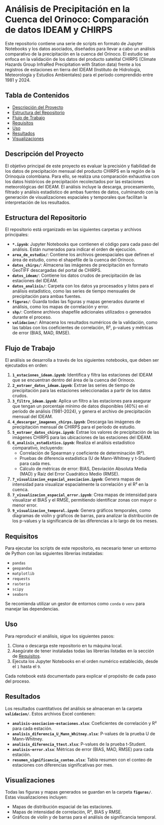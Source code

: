# Análisis de Precipitación en la Cuenca del Orinoco: Comparación de datos IDEAM y CHIRPS

Este repositorio contiene una serie de scripts en formato de Jupyter Notebooks y los datos asociados, diseñados para llevar a cabo un análisis comparativo de la precipitación en la cuenca del Orinoco. El estudio se enfoca en la validación de los datos del producto satelital CHIRPS (Climate Hazards Group InfraRed Precipitation with Station data) frente a los registros de estaciones en tierra del IDEAM (Instituto de Hidrología, Meteorología y Estudios Ambientales) para el período comprendido entre 1981 y 2024.

## Tabla de Contenidos

- [Descripción del Proyecto](#descripción-del-proyecto)
- [Estructura del Repositorio](#estructura-del-repositorio)
- [Flujo de Trabajo](#flujo-de-trabajo)
- [Requisitos](#requisitos)
- [Uso](#uso)
- [Resultados](#resultados)
- [Visualizaciones](#visualizaciones)

## Descripción del Proyecto

El objetivo principal de este proyecto es evaluar la precisión y fiabilidad de los datos de precipitación mensual del producto CHIRPS en la región de la Orinoquia colombiana. Para ello, se realiza una comparación exhaustiva con los datos históricos de precipitación recolectados por las estaciones meteorológicas del IDEAM. El análisis incluye la descarga, procesamiento, filtrado y análisis estadístico de ambas fuentes de datos, culminando con la generación de visualizaciones espaciales y temporales que facilitan la interpretación de los resultados.

## Estructura del Repositorio

El repositorio está organizado en las siguientes carpetas y archivos principales:

- **`*.ipynb`**: Jupyter Notebooks que contienen el código para cada paso del análisis. Están numerados para indicar el orden de ejecución.
- **`area_de_estudio/`**: Contiene los archivos geoespaciales que definen el área de estudio, como el shapefile de la cuenca del Orinoco.
- **`datos_chirps/`**: Almacena las imágenes de precipitación en formato GeoTIFF descargadas del portal de CHIRPS.
- **`datos_ideam/`**: Contiene los datos crudos de precipitación de las estaciones del IDEAM.
- **`datos_analisis/`**: Carpeta con los datos ya procesados y listos para el análisis estadístico, como las series de tiempo mensuales de precipitación para ambas fuentes.
- **`figuras/`**: Guarda todas las figuras y mapas generados durante el análisis, como los mapas de correlación y error.
- **`shp/`**: Contiene archivos shapefile adicionales utilizados o generados durante el proceso.
- **`validacion/`**: Almacena los resultados numéricos de la validación, como las tablas con los coeficientes de correlación, R², p-values y métricas de error (BIAS, MAD, RMSE).

## Flujo de Trabajo

El análisis se desarrolla a través de los siguientes notebooks, que deben ser ejecutados en orden:

1.  **`1_estaciones_ideam.ipynb`**: Identifica y filtra las estaciones del IDEAM que se encuentran dentro del área de la cuenca del Orinoco.
2.  **`2_extraer_datos_ideam.ipynb`**: Extrae las series de tiempo de precipitación para las estaciones seleccionadas a partir de los datos crudos.
3.  **`3_filtro_ideam.ipynb`**: Aplica un filtro a las estaciones para asegurar que tengan un porcentaje mínimo de datos disponibles (40%) en el período de análisis (1981-2024), y genera el archivo de precipitación mensual del IDEAM.
4.  **`4_descargar_imagenes_chirps.ipynb`**: Descarga las imágenes de precipitación mensual de CHIRPS para el período de estudio.
5.  **`5_extraer_datos_chirps.ipynb`**: Extrae los valores de precipitación de las imágenes CHIRPS para las ubicaciones de las estaciones del IDEAM.
6.  **`6_analisis_estadistico.ipynb`**: Realiza el análisis estadístico comparativo, incluyendo:
    -   Correlación de Spearman y coeficiente de determinación (R²).
    -   Pruebas de diferencia estadística (U de Mann-Whitney y t-Student) para cada mes.
    -   Cálculo de métricas de error: BIAS, Desviación Absoluta Media (MAD) y Raíz del Error Cuadrático Medio (RMSE).
7.  **`7_visualizacion_espacial_asociacion.ipynb`**: Genera mapas de intensidad para visualizar espacialmente la correlación y el R² en la cuenca.
8.  **`7_visualizacion_espacial_error.ipynb`**: Crea mapas de intensidad para visualizar el BIAS y el RMSE, permitiendo identificar zonas con mayor o menor error.
9.  **`9_visualizacion_temporal.ipynb`**: Genera gráficos temporales, como diagramas de violín y gráficos de barras, para analizar la distribución de los p-values y la significancia de las diferencias a lo largo de los meses.

## Requisitos

Para ejecutar los scripts de este repositorio, es necesario tener un entorno de Python con las siguientes librerías instaladas:

-   `pandas`
-   `geopandas`
-   `matplotlib`
-   `requests`
-   `rasterio`
-   `scipy`
-   `seaborn`

Se recomienda utilizar un gestor de entornos como `conda` o `venv` para manejar las dependencias.

## Uso

Para reproducir el análisis, sigue los siguientes pasos:

1.  Clona o descarga este repositorio en tu máquina local.
2.  Asegúrate de tener instaladas todas las librerías listadas en la sección de [Requisitos](#requisitos).
3.  Ejecuta los Jupyter Notebooks en el orden numérico establecido, desde el `1` hasta el `9`.

Cada notebook está documentado para explicar el propósito de cada paso del proceso.

## Resultados

Los resultados cuantitativos del análisis se almacenan en la carpeta **`validacion/`**. Estos archivos Excel contienen:

-   **`analisis-asociacion-estaciones.xlsx`**: Coeficientes de correlación y R² para cada estación.
-   **`analisis_diferencia_U_Mann_Whitney.xlsx`**: P-values de la prueba U de Mann-Whitney.
-   **`analisis_diferencia_ttest.xlsx`**: P-values de la prueba t-Student.
-   **`analisis-error.xlsx`**: Métricas de error (BIAS, MAD, RMSE) para cada estación.
-   **`resumen_significancia_conteo.xlsx`**: Tabla resumen con el conteo de estaciones con diferencias significativas por mes.

## Visualizaciones

Todas las figuras y mapas generados se guardan en la carpeta **`figuras/`**. Estas visualizaciones incluyen:

-   Mapas de distribución espacial de las estaciones.
-   Mapas de intensidad de correlación, R², BIAS y RMSE.
-   Gráficos de violín y de barras para el análisis de significancia temporal.